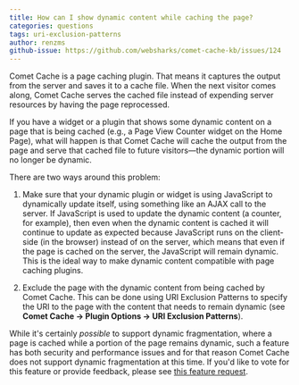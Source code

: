 ```yaml
---
title: How can I show dynamic content while caching the page?
categories: questions
tags: uri-exclusion-patterns
author: renzms
github-issue: https://github.com/websharks/comet-cache-kb/issues/124
---
```


Comet Cache is a page caching plugin. That means it captures the output from the server and saves it to a cache file. When the next visitor comes along, Comet Cache serves the cached file instead of expending server resources by having the page reprocessed. 

If you have a widget or a plugin that shows some dynamic content on a page that is being cached (e.g., a Page View Counter widget on the Home Page), what will happen is that Comet Cache will cache the output from the page and serve that cached file to future visitors—the dynamic portion will no longer be dynamic.

There are two ways around this problem:

1. Make sure that your dynamic plugin or widget is using JavaScript to dynamically update itself, using something like an AJAX call to the server. If JavaScript is used to update the dynamic content (a counter, for example), then even when the dynamic content is cached it will continue to update as expected because JavaScript runs on the client-side (in the browser) instead of on the server, which means that even if the page is cached on the server, the JavaScript will remain dynamic. This is the ideal way to make dynamic content compatible with page caching plugins.

2. Exclude the page with the dynamic content from being cached by Comet Cache. This can be done using URI Exclusion Patterns to specify the URI to the page with the content that needs to remain dynamic (see **Comet Cache → Plugin Options → URI Exclusion Patterns**).

While it's certainly _possible_ to support dynamic fragmentation, where a page is cached while a portion of the page remains dynamic, such a feature has both security and performance issues and for that reason Comet Cache does not support dynamic fragmentation at this time. If you'd like to vote for this feature or provide feedback, please see [this feature request](https://github.com/websharks/comet-cache/issues/222).
